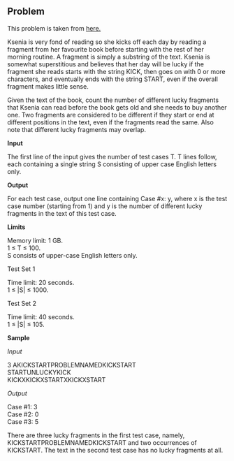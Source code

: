 ## Problem

This problem is taken from [here.](https://codingcompetitions.withgoogle.com/kickstart/round/00000000001a0069/0000000000414bfb)

Ksenia is very fond of reading so she kicks off each day by reading a fragment from her favourite book before starting with the rest of her morning routine. A fragment is simply a substring of the text. Ksenia is somewhat superstitious and believes that her day will be lucky if the fragment she reads starts with the string KICK, then goes on with 0 or more characters, and eventually ends with the string START, even if the overall fragment makes little sense.

Given the text of the book, count the number of different lucky fragments that Ksenia can read before the book gets old and she needs to buy another one. Two fragments are considered to be different if they start or end at different positions in the text, even if the fragments read the same. Also note that different lucky fragments may overlap.

**Input**

The first line of the input gives the number of test cases T. T lines follow, each containing a single 
string S consisting of upper case English letters only.

**Output**

For each test case, output one line containing Case #x: y, where x is the test case number (starting from 1)
and y is the number of different lucky fragments in the text of this test case.

**Limits**

Memory limit: 1 GB.<br/>
1 ≤ T ≤ 100.<br/>
S consists of upper-case English letters only.


Test Set 1

Time limit: 20 seconds.<br/>
1 ≤ |S| ≤ 1000.


Test Set 2

Time limit: 40 seconds.<br/>
1 ≤ |S| ≤ 105.

**Sample**

*Input*
 
3
AKICKSTARTPROBLEMNAMEDKICKSTART<br/>
STARTUNLUCKYKICK<br/>
KICKXKICKXSTARTXKICKXSTART<br/>


*Output*

Case #1: 3<br/>
Case #2: 0<br/>
Case #3: 5

  
There are three lucky fragments in the first test case, namely, KICKSTARTPROBLEMNAMEDKICKSTART and two 
occurrences of KICKSTART. The text in the second test case has no lucky fragments at all.
